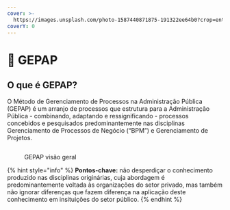```yaml
---
cover: >-
  https://images.unsplash.com/photo-1587440871875-191322ee64b0?crop=entropy&cs=srgb&fm=jpg&ixid=M3wxOTcwMjR8MHwxfHNlYXJjaHwxfHxwcm9jZXNzfGVufDB8fHx8MTY4ODE3MzQ2MHww&ixlib=rb-4.0.3&q=85
coverY: 0
---
```


# 🚀 GEPAP

## O que é GEPAP?

O Método de Gerenciamento de Processos na Administração Pública (GEPAP) é um arranjo de processos que estrutura para a Administração Pública - combinando, adaptando e ressignificando - processos concebidos e pesquisados predominantemente nas disciplinas Gerenciamento de Processos de Negócio (“BPM”) e Gerenciamento de Projetos.

<figure><img src="https://docs.google.com/drawings/d/e/2PACX-1vQLNPRHc8ISNf4s-rUPYVixltIGI1TCrpmY9L9sntWVY70uJDWONHxexalxB8nxU4CgLsUsYLo2SHAu/pub?w=3015&#x26;h=507" alt=""><figcaption><p>GEPAP visão geral</p></figcaption></figure>

{% hint style="info" %}
**Pontos-chave:** não desperdiçar o conhecimento produzido nas disciplinas originárias, cuja abordagem é predominantemente voltada às organizações do setor privado, mas também não ignorar diferenças que fazem diferença na aplicação deste conhecimento em insituições do setor público.
{% endhint %}
